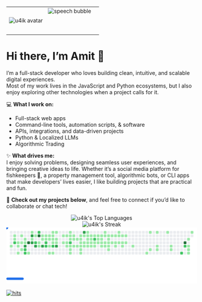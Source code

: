 <div style="">

<table>
  <tr>
    <td>
      <img src="https://i.ibb.co/4ZfWvn4j/amit.gif" alt="u4ik avatar" width="160" />
    </td>
    <td align="left">
      <img src="https://i.ibb.co/78qHXrc/pixel-speech-bubble.gif" alt="speech bubble" width="160" height="80" />
      <br><br>
      <br><br>
    </td>
      <td></td>
  </tr>
</table>

# Hi there, I’m Amit 👋

I’m a full-stack developer who loves building clean, intuitive, and scalable digital experiences.  
Most of my work lives in the JavaScript and Python ecosystems, but I also enjoy exploring other technologies when a project calls for it.

💻 **What I work on:**

- Full-stack web apps
- Command-line tools, automation scripts, & software
- APIs, integrations, and data-driven projects
- Python & Localized LLMs
- Algorithmic Trading

✨ **What drives me:**  
 I enjoy solving problems, designing seamless user experiences, and bringing creative ideas to life. Whether it’s a social media platform for fishkeepers 🐠, a property management tool, algorithmic bots, or CLI apps that make developers’ lives easier, I like building projects that are practical and fun.

📂 **Check out my projects below**, and feel free to connect if you’d like to collaborate or chat tech!

<div align="" style="display: flex; flex-direction: column; align-items: center; height:30">

<!-- GitHub Stats Images -->
<img src="https://github-readme-stats.vercel.app/api/top-langs/?username=u4ik&theme=vue-dark&show_icons=true&hide_border=true&layout=compact" alt="u4ik's Top Languages">
<img src="https://github-readme-streak-stats.herokuapp.com/?user=u4ik&theme=vue-dark&hide_border=true" alt="u4ik's Streak">

<!-- <img src="http://hits.dwyl.com/abhisheknaiidu/awesome-github-profile-readme.svg" alt="Hits Badge"> -->

</div>
<!--   <h4>Connect</h4> -->
<!-- <a style="text-decoration:none" href="https://www.linkedin.com/in/amitsmangat/" target="_blank"> -->
<!-- <img src="https://img.shields.io/badge/-Amit%20Mangat-blue?style=plastic&logo=Linkedin&logoColor=black&link=https://www.linkedin.com/in/amitsmangat/" alt="Join Community Badge"/> -->
<!-- </a> -->

<!--  <img src='https://img.shields.io/github/followers/u4ik?label=Follow&style=social'> -->
<!-- <img src="https://img.shields.io/static/v1?label=&labelColor=505050&message=arbeitnow&color=%230076D6&style=flat&logo=google-chrome&logoColor=%230076D6" alt="website"/></a> -->
<!-- <img src="https://img.shields.io/static/v1?label=%F0%9F%8C%9F&message=If%20Useful&style=style=flat&color=BC4E99" alt="Star Badge"/> -->
<!-- <a href="https://discord.gg/XTW52Kt"><img src="https://img.shields.io/discord/733027681184251937.svg?style=flat&label=Join%20Community&color=7289DA" alt="Join Community Badge"/></a> -->
<!-- <a href="https://twitter.com/abhisheknaiidu" ><img src="https://img.shields.io/twitter/follow/abhisheknaiidu.svg?style=social" /> </a> -->

<picture>
  <source
    media="(prefers-color-scheme: dark)"
    srcset="images/breakout-dark.svg"
  />
  <source
    media="(prefers-color-scheme: light)"
    srcset="images/breakout-light.svg"
  />
  <img alt="Breakout Game" src="images/breakout-light.svg" />
</picture>

[![hits](https://hits.deltapapa.io/github/u4ik/u4ik.svg)](https://hits.deltapapa.io)
